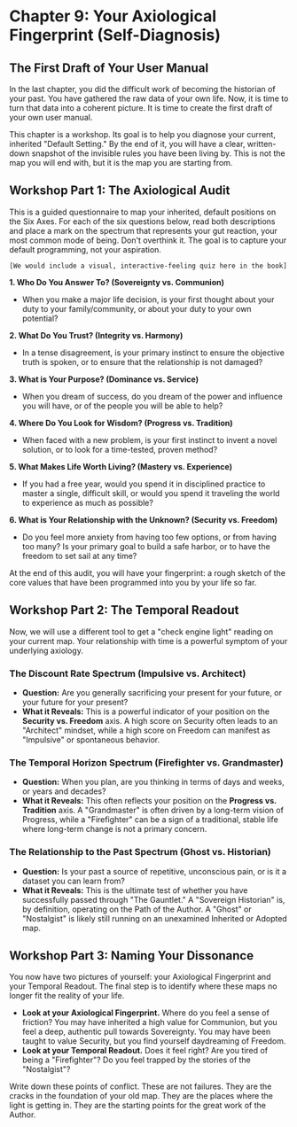 # Chapter 9: Your Axiological Fingerprint (Self-Diagnosis)

## The First Draft of Your User Manual

In the last chapter, you did the difficult work of becoming the historian of your past. You have gathered the raw data of your own life. Now, it is time to turn that data into a coherent picture. It is time to create the first draft of your own user manual.

This chapter is a workshop. Its goal is to help you diagnose your current, inherited "Default Setting." By the end of it, you will have a clear, written-down snapshot of the invisible rules you have been living by. This is not the map you will end with, but it is the map you are starting from.

## Workshop Part 1: The Axiological Audit

This is a guided questionnaire to map your inherited, default positions on the Six Axes. For each of the six questions below, read both descriptions and place a mark on the spectrum that represents your gut reaction, your most common mode of being. Don't overthink it. The goal is to capture your default programming, not your aspiration.

`[We would include a visual, interactive-feeling quiz here in the book]`

**1. Who Do You Answer To? (Sovereignty vs. Communion)**
*   When you make a major life decision, is your first thought about your duty to your family/community, or about your duty to your own potential?

**2. What Do You Trust? (Integrity vs. Harmony)**
*   In a tense disagreement, is your primary instinct to ensure the objective truth is spoken, or to ensure that the relationship is not damaged?

**3. What is Your Purpose? (Dominance vs. Service)**
*   When you dream of success, do you dream of the power and influence you will have, or of the people you will be able to help?

**4. Where Do You Look for Wisdom? (Progress vs. Tradition)**
*   When faced with a new problem, is your first instinct to invent a novel solution, or to look for a time-tested, proven method?

**5. What Makes Life Worth Living? (Mastery vs. Experience)**
*   If you had a free year, would you spend it in disciplined practice to master a single, difficult skill, or would you spend it traveling the world to experience as much as possible?

**6. What is Your Relationship with the Unknown? (Security vs. Freedom)**
*   Do you feel more anxiety from having too few options, or from having too many? Is your primary goal to build a safe harbor, or to have the freedom to set sail at any time?

At the end of this audit, you will have your fingerprint: a rough sketch of the core values that have been programmed into you by your life so far.

## Workshop Part 2: The Temporal Readout

Now, we will use a different tool to get a "check engine light" reading on your current map. Your relationship with time is a powerful symptom of your underlying axiology.

### The Discount Rate Spectrum (Impulsive vs. Architect)
*   **Question:** Are you generally sacrificing your present for your future, or your future for your present?
*   **What it Reveals:** This is a powerful indicator of your position on the **Security vs. Freedom** axis. A high score on Security often leads to an "Architect" mindset, while a high score on Freedom can manifest as "Impulsive" or spontaneous behavior.

### The Temporal Horizon Spectrum (Firefighter vs. Grandmaster)
*   **Question:** When you plan, are you thinking in terms of days and weeks, or years and decades?
*   **What it Reveals:** This often reflects your position on the **Progress vs. Tradition** axis. A "Grandmaster" is often driven by a long-term vision of Progress, while a "Firefighter" can be a sign of a traditional, stable life where long-term change is not a primary concern.

### The Relationship to the Past Spectrum (Ghost vs. Historian)
*   **Question:** Is your past a source of repetitive, unconscious pain, or is it a dataset you can learn from?
*   **What it Reveals:** This is the ultimate test of whether you have successfully passed through "The Gauntlet." A "Sovereign Historian" is, by definition, operating on the Path of the Author. A "Ghost" or "Nostalgist" is likely still running on an unexamined Inherited or Adopted map.

## Workshop Part 3: Naming Your Dissonance

You now have two pictures of yourself: your Axiological Fingerprint and your Temporal Readout. The final step is to identify where these maps no longer fit the reality of your life.

*   **Look at your Axiological Fingerprint.** Where do you feel a sense of friction? You may have inherited a high value for Communion, but you feel a deep, authentic pull towards Sovereignty. You may have been taught to value Security, but you find yourself daydreaming of Freedom.
*   **Look at your Temporal Readout.** Does it feel right? Are you tired of being a "Firefighter"? Do you feel trapped by the stories of the "Nostalgist"?

Write down these points of conflict. These are not failures. They are the cracks in the foundation of your old map. They are the places where the light is getting in. They are the starting points for the great work of the Author.
